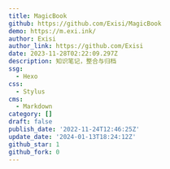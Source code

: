 ```yaml
---
title: MagicBook
github: https://github.com/Exisi/MagicBook
demo: https://m.exi.ink/
author: Exisi
author_link: https://github.com/Exisi
date: 2023-11-28T02:22:09.297Z
description: 知识笔记，整合与归档
ssg:
  - Hexo
css:
  - Stylus
cms:
  - Markdown
category: []
draft: false
publish_date: '2022-11-24T12:46:25Z'
update_date: '2024-01-13T18:24:12Z'
github_star: 1
github_fork: 0
---
```

